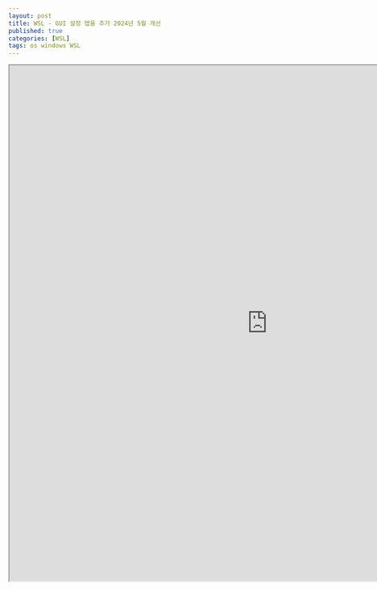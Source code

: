 ```yaml
---
layout: post
title: WSL - GUI 설정 앱을 추가 2024년 5월 개선
published: true
categories: [WSL]
tags: os windows WSL
---
```

<iframe width="1024" height="1024" src="https://docs.google.com/document/d/e/2PACX-1vQ4OzKJH5hlpPEuguomv-Knqy-HQkdkS4A8PP28ur_TSdVpMuTI2eaZHC0r8vIMtGDR0hhmszgOR-6K/pub?embedded=true"></iframe>    
    

